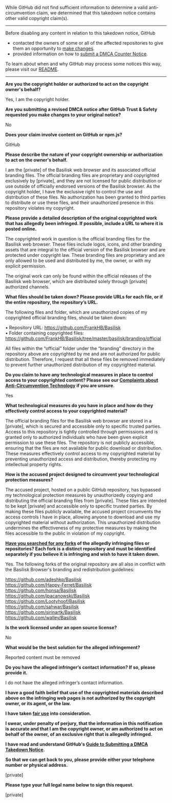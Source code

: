 While GitHub did not find sufficient information to determine a valid anti-circumvention claim, we determined that this takedown notice contains other valid copyright claim(s).

---

Before disabling any content in relation to this takedown notice, GitHub
- contacted the owners of some or all of the affected repositories to give them an opportunity to [make changes](https://docs.github.com/en/github/site-policy/dmca-takedown-policy#a-how-does-this-actually-work).
- provided information on how to [submit a DMCA Counter Notice](https://docs.github.com/en/articles/guide-to-submitting-a-dmca-counter-notice).

To learn about when and why GitHub may process some notices this way, please visit our [README](https://github.com/github/dmca/blob/master/README.md#anatomy-of-a-takedown-notice).

---

**Are you the copyright holder or authorized to act on the copyright owner's behalf?**

Yes, I am the copyright holder.

**Are you submitting a revised DMCA notice after GitHub Trust & Safety requested you make changes to your original notice?**

No

**Does your claim involve content on GitHub or npm.js?**

GitHub

**Please describe the nature of your copyright ownership or authorization to act on the owner's behalf.**

I am the [private] of the Basilisk web browser and its associated official branding files. The official branding files are proprietary and copyrighted exclusively by [private], and they are not licensed for public distribution or use outside of officially endorsed versions of the Basilisk browser. As the copyright holder, I have the exclusive right to control the use and distribution of these files. No authorization has been granted to third parties to distribute or use these files, and their unauthorized presence in this repository violates my copyright.

**Please provide a detailed description of the original copyrighted work that has allegedly been infringed. If possible, include a URL to where it is posted online.**

The copyrighted work in question is the official branding files for the Basilisk web browser. These files include logos, icons, and other branding assets that are integral to the official version of the Basilisk browser and are protected under copyright law. These branding files are proprietary and are only allowed to be used and distributed by me, the owner, or with my explicit permission.

The original work can only be found within the official releases of the Basilisk web browser, which are distributed solely through [private] authorized channels.

**What files should be taken down? Please provide URLs for each file, or if the entire repository, the repository’s URL.**

The following files and folder, which are unauthorized copies of my copyrighted official branding files, should be taken down:

• Repository URL: https://github.com/FrankHB/Basilisk  
• Folder containing copyrighted files: https://github.com/FrankHB/Basilisk/tree/master/basilisk/branding/official

All files within the “official” folder under the “branding” directory in the repository above are copyrighted by me and are not authorized for public distribution. Therefore, I request that all these files be removed immediately to prevent further unauthorized distribution of my copyrighted material.

**Do you claim to have any technological measures in place to control access to your copyrighted content? Please see our <a href="https://docs.github.com/articles/guide-to-submitting-a-dmca-takedown-notice#complaints-about-anti-circumvention-technology">Complaints about Anti-Circumvention Technology</a> if you are unsure.**

Yes

**What technological measures do you have in place and how do they effectively control access to your copyrighted material?**

The official branding files for the Basilisk web browser are stored in a [private], which is secured and accessible only to specific trusted parties. Access to this repository is tightly controlled through permissions and is granted only to authorized individuals who have been given explicit permission to use these files. The repository is not publicly accessible, ensuring that the files are not available for public download or distribution. These measures effectively control access to my copyrighted material by preventing unauthorized access and distribution, thereby protecting my intellectual property rights.

**How is the accused project designed to circumvent your technological protection measures?**

The accused project, hosted on a public GitHub repository, has bypassed my technological protection measures by unauthorizedly copying and distributing the official branding files from [private]. These files are intended to be kept [private] and accessible only to specific trusted parties. By making these files publicly available, the accused project circumvents the access controls I have in place, allowing anyone to download and use my copyrighted material without authorization. This unauthorized distribution undermines the effectiveness of my protective measures by making the files accessible to the public in violation of my copyright.

**<a href="https://docs.github.com/articles/dmca-takedown-policy#b-what-about-forks-or-whats-a-fork">Have you searched for any forks</a> of the allegedly infringing files or repositories? Each fork is a distinct repository and must be identified separately if you believe it is infringing and wish to have it taken down.**

Yes. The following forks of the original repository are all also in conflict with the Basilisk Browser's branding and redistribution guidelines:

https://github.com/adeshkp/Basilisk  
https://github.com/Happy-Ferret/Basilisk  
https://github.com/honsa/Basilisk  
https://github.com/jpacanowski/Basilisk  
https://github.com/Lootyhoof/Basilisk  
https://github.com/sahwar/Basilisk  
https://github.com/sirinartk/Basilisk  
https://github.com/walley/Basilisk

**Is the work licensed under an open source license?**

No

**What would be the best solution for the alleged infringement?**

Reported content must be removed

**Do you have the alleged infringer’s contact information? If so, please provide it.**

I do not have the alleged infringer’s contact information.

**I have a good faith belief that use of the copyrighted materials described above on the infringing web pages is not authorized by the copyright owner, or its agent, or the law.**

**I have taken <a href="https://www.lumendatabase.org/topics/22">fair use</a> into consideration.**

**I swear, under penalty of perjury, that the information in this notification is accurate and that I am the copyright owner, or am authorized to act on behalf of the owner, of an exclusive right that is allegedly infringed.**

**I have read and understand GitHub's <a href="https://docs.github.com/articles/guide-to-submitting-a-dmca-takedown-notice/">Guide to Submitting a DMCA Takedown Notice</a>.**

**So that we can get back to you, please provide either your telephone number or physical address.**

[private]

**Please type your full legal name below to sign this request.**

[private]
